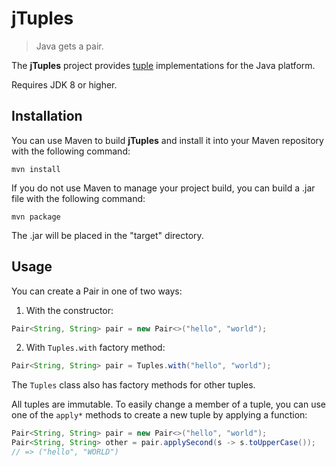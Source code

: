 # jTuples

> Java gets a pair.

The **jTuples** project provides [tuple](http://en.wikipedia.org/wiki/Tuple) implementations for the Java platform.

Requires JDK 8 or higher.

## Installation

You can use Maven to build **jTuples** and install it into your Maven
repository with the following command:

```console
mvn install
```

If you do not use Maven to manage your project build, you can build a .jar
file with the following command:

```console
mvn package
```

The .jar will be placed in the "target" directory.

## Usage

You can create a Pair in one of two ways:

1. With the constructor:
  ```java
  Pair<String, String> pair = new Pair<>("hello", "world");
  ```

2. With `Tuples.with` factory method:
  ```java
  Pair<String, String> pair = Tuples.with("hello", "world");
  ```

The `Tuples` class also has factory methods for other tuples.

All tuples are immutable. To easily change a member of a tuple, you can use
one of the `apply*` methods to create a new tuple by applying a function:

```java
Pair<String, String> pair = new Pair<>("hello", "world");
Pair<String, String> other = pair.applySecond(s -> s.toUpperCase());
// => ("hello", "WORLD")
```

